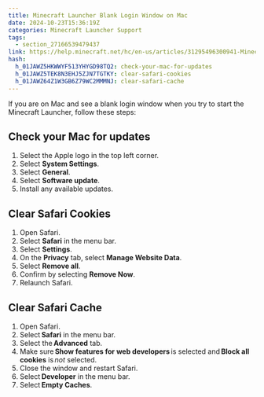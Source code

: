 ```yaml
---
title: Minecraft Launcher Blank Login Window on Mac
date: 2024-10-23T15:36:19Z
categories: Minecraft Launcher Support
tags:
  - section_27166539479437
link: https://help.minecraft.net/hc/en-us/articles/31295496300941-Minecraft-Launcher-Blank-Login-Window-on-Mac
hash:
  h_01JAWZ5HKWWYF513YHYGD98TQ2: check-your-mac-for-updates
  h_01JAWZ5TEK8N3EHJ5ZJN7TGTKY: clear-safari-cookies
  h_01JAWZ64Z1W3GB6Z79WC2MMMNJ: clear-safari-cache
---
```


If you are on Mac and see a blank login window when you try to start the Minecraft Launcher, follow these steps:

## Check your Mac for updates

1.  Select the Apple logo in the top left corner.
2.  Select **System Settings**.
3.  Select **General**.
4.  Select **Software update**.
5.  Install any available updates.

## Clear Safari Cookies

1.  Open Safari.
2.  Select **Safari** in the menu bar.
3.  Select **Settings**.
4.  On the **Privacy** tab, select **Manage Website Data**.
5.  Select **Remove all**.
6.  Confirm by selecting **Remove Now**.
7.  Relaunch Safari.

## Clear Safari Cache

1.  Open Safari.
2.  Select **Safari** in the menu bar.
3.  Select the **Advanced** tab.
4.  Make sure **Show features for web developers** is selected and **Block all cookies** is *not* selected.
5.  Close the window and restart Safari.
6.  Select **Developer** in the menu bar.
7.  Select **Empty Caches**.
